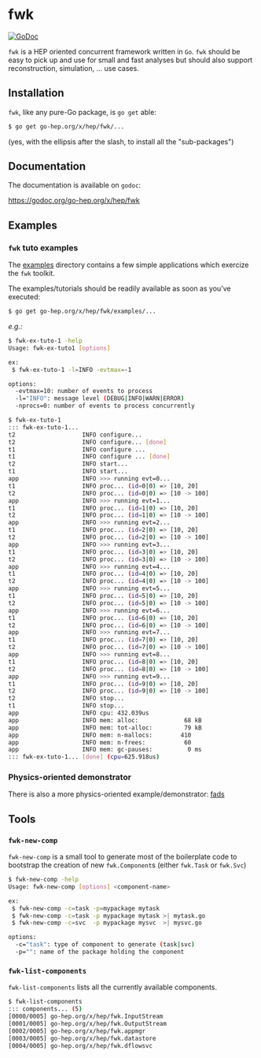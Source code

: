 fwk
===

[![GoDoc](https://godoc.org/go-hep.org/x/hep/fwk?status.svg)](https://godoc.org/go-hep.org/x/hep/fwk)

`fwk` is a HEP oriented concurrent framework written in `Go`.
`fwk` should be easy to pick up and use for small and fast analyses but should also support reconstruction, simulation, ... use cases.

## Installation

`fwk`, like any pure-Go package, is `go get` able:

```sh
$ go get go-hep.org/x/hep/fwk/...
```

(yes, with the ellipsis after the slash, to install all the "sub-packages")


## Documentation

The documentation is available on `godoc`:

 https://godoc.org/go-hep.org/x/hep/fwk


## Examples


### `fwk` tuto examples

The [examples](https://github.com/go-hep/hep/blob/master/fwk/examples)
directory contains a few simple applications which exercize the `fwk`
toolkit.

The examples/tutorials should be readily available as soon as you've
executed:

```sh
$ go get go-hep.org/x/hep/fwk/examples/...
```

*e.g.:*

```sh
$ fwk-ex-tuto-1 -help
Usage: fwk-ex-tuto1 [options]

ex:
 $ fwk-ex-tuto-1 -l=INFO -evtmax=-1

options:
  -evtmax=10: number of events to process
  -l="INFO": message level (DEBUG|INFO|WARN|ERROR)
  -nprocs=0: number of events to process concurrently
```

```sh
$ fwk-ex-tuto-1
::: fwk-ex-tuto-1...
t2                   INFO configure...
t2                   INFO configure... [done]
t1                   INFO configure ...
t1                   INFO configure ... [done]
t2                   INFO start...
t1                   INFO start...
app                  INFO >>> running evt=0...
t1                   INFO proc... (id=0|0) => [10, 20]
t2                   INFO proc... (id=0|0) => [10 -> 100]
app                  INFO >>> running evt=1...
t1                   INFO proc... (id=1|0) => [10, 20]
t2                   INFO proc... (id=1|0) => [10 -> 100]
app                  INFO >>> running evt=2...
t1                   INFO proc... (id=2|0) => [10, 20]
t2                   INFO proc... (id=2|0) => [10 -> 100]
app                  INFO >>> running evt=3...
t1                   INFO proc... (id=3|0) => [10, 20]
t2                   INFO proc... (id=3|0) => [10 -> 100]
app                  INFO >>> running evt=4...
t1                   INFO proc... (id=4|0) => [10, 20]
t2                   INFO proc... (id=4|0) => [10 -> 100]
app                  INFO >>> running evt=5...
t1                   INFO proc... (id=5|0) => [10, 20]
t2                   INFO proc... (id=5|0) => [10 -> 100]
app                  INFO >>> running evt=6...
t1                   INFO proc... (id=6|0) => [10, 20]
t2                   INFO proc... (id=6|0) => [10 -> 100]
app                  INFO >>> running evt=7...
t1                   INFO proc... (id=7|0) => [10, 20]
t2                   INFO proc... (id=7|0) => [10 -> 100]
app                  INFO >>> running evt=8...
t1                   INFO proc... (id=8|0) => [10, 20]
t2                   INFO proc... (id=8|0) => [10 -> 100]
app                  INFO >>> running evt=9...
t1                   INFO proc... (id=9|0) => [10, 20]
t2                   INFO proc... (id=9|0) => [10 -> 100]
t2                   INFO stop...
t1                   INFO stop...
app                  INFO cpu: 432.039us
app                  INFO mem: alloc:             68 kB
app                  INFO mem: tot-alloc:         79 kB
app                  INFO mem: n-mallocs:        410
app                  INFO mem: n-frees:           60
app                  INFO mem: gc-pauses:          0 ms
::: fwk-ex-tuto-1... [done] (cpu=625.918us)
```

### Physics-oriented demonstrator

There is also a more physics-oriented example/demonstrator: [fads](https://go-hep.org/x/hep/fads)


## Tools

### `fwk-new-comp`

`fwk-new-comp` is a small tool to generate most of the boilerplate
code to bootstrap the creation of new `fwk.Component`s (either
`fwk.Task` or `fwk.Svc`)

```sh
$ fwk-new-comp -help
Usage: fwk-new-comp [options] <component-name>

ex:
 $ fwk-new-comp -c=task -p=mypackage mytask
 $ fwk-new-comp -c=task -p mypackage mytask >| mytask.go
 $ fwk-new-comp -c=svc  -p mypackage mysvc  >| mysvc.go

options:
  -c="task": type of component to generate (task|svc)
  -p="": name of the package holding the component
```


### `fwk-list-components`

`fwk-list-components` lists all the currently available components.

```sh
$ fwk-list-components
::: components... (5)
[0000/0005] go-hep.org/x/hep/fwk.InputStream
[0001/0005] go-hep.org/x/hep/fwk.OutputStream
[0002/0005] go-hep.org/x/hep/fwk.appmgr
[0003/0005] go-hep.org/x/hep/fwk.datastore
[0004/0005] go-hep.org/x/hep/fwk.dflowsvc
```
